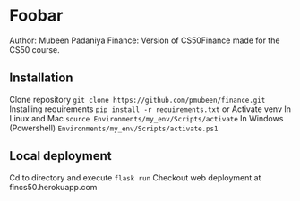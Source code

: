 # Foobar
Author: Mubeen Padaniya
Finance: Version of CS50Finance made for the CS50 course.

## Installation

Clone repository
```git clone https://github.com/pmubeen/finance.git ```
Installing requirements
```pip install -r requirements.txt```
or
Activate venv
In Linux and Mac
```source Environments/my_env/Scripts/activate```
In Windows (Powershell)
```Environments/my_env/Scripts/activate.ps1```

## Local deployment
Cd to directory and execute
```flask run```
Checkout web deployment at fincs50.herokuapp.com
